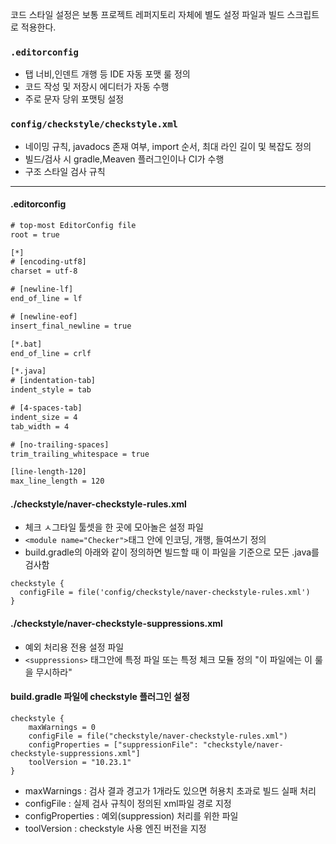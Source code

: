 코드 스타일 설정은 보통 프로젝트 레퍼지토리 자체에 별도 설정 파일과 빌드 스크립트로 적용한다.

### `.editorconfig`
- 탭 너비,인덴트 개행 등 IDE 자동 포맷 룰 정의
- 코드 작성 및 저장시 에디터가 자동 수행
- 주로 문자 당위 포맷팅 설정
### `config/checkstyle/checkstyle.xml`
- 네이밍 규칙, javadocs 존재 여부, import 순서, 최대 라인 길이 및 복잡도 정의
- 빌드/검사 시 gradle,Meaven 플러그인이나 CI가 수행
- 구조 스타일 검사 규칙

---
#### .editorconfig
```xml
# top-most EditorConfig file
root = true

[*]
# [encoding-utf8]
charset = utf-8

# [newline-lf]
end_of_line = lf

# [newline-eof]
insert_final_newline = true

[*.bat]
end_of_line = crlf

[*.java]
# [indentation-tab]
indent_style = tab

# [4-spaces-tab]
indent_size = 4
tab_width = 4

# [no-trailing-spaces]
trim_trailing_whitespace = true

[line-length-120]
max_line_length = 120
```

#### ./checkstyle/naver-checkstyle-rules.xml
- 체크 ㅅ그타일 툴셋을 한 곳에 모아놀은 설정 파일
- `<module name="Checker">`태그 안에  인코딩, 개행, 들여쓰기 정의
- build.gradle의 아래와 같이 정의하면 빌드할 때 이 파일을 기준으로 모든 .java를 검사함
```
checkstyle {
  configFile = file('config/checkstyle/naver-checkstyle-rules.xml')
}
```

#### ./checkstyle/naver-checkstyle-suppressions.xml
- 예외 처리용 전용 설정 파일
- `<suppressions>` 태그안에 특정 파일 또는 특정 체크 모듈 정의 "이 파일에는 이 룰을 무시하라"


#### build.gradle 파일에 checkstyle 플러그인 설정
```
checkstyle {
	maxWarnings = 0
	configFile = file("checkstyle/naver-checkstyle-rules.xml")
	configProperties = ["suppressionFile": "checkstyle/naver-checkstyle-suppressions.xml"]
	toolVersion = "10.23.1"
}
```
- maxWarnings : 검사 결과 경고가 1개라도 있으면 허용치 초과로 빌드 실패 처리
- configFile : 실제 검사 규칙이 정의된 xml파일 경로 지정
- configProperties : 예외(suppression) 처리를 위한 파일
- toolVersion : checkstyle 사용 엔진 버전을 지정
